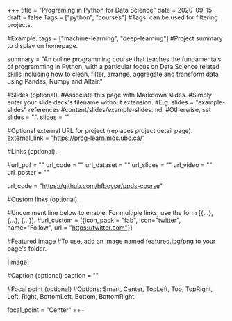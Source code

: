 +++
title = "Programing in Python for Data Science"
date = 2020-09-15
draft = false
Tags = ["python", "courses"]
#Tags: can be used for filtering projects.

#Example: tags = ["machine-learning", "deep-learning"]
#Project summary to display on homepage.

summary = "An online programming course that teaches the fundamentals of programming in Python, with a particular focus on Data Science related skills including how to clean, filter, arrange, aggregate and transform data using Pandas, Numpy and Altair."

#Slides (optional).
#Associate this page with Markdown slides.
#Simply enter your slide deck's filename without extension.
#E.g. slides = "example-slides" references
#content/slides/example-slides.md.
#Otherwise, set slides = "".
slides = ""

#Optional external URL for project (replaces project detail page).
external_link = "https://prog-learn.mds.ubc.ca/"

#Links (optional).

#url_pdf = "" url_code = "" url_dataset = "" url_slides = "" url_video = "" url_poster = ""

url_code = "https://github.com/hfboyce/ppds-course"

#Custom links (optional).

#Uncomment line below to enable. For multiple links, use the form [{...}, {...}, {...}].
#url_custom = [{icon_pack = "fab", icon="twitter", name="Follow", url = "https://twitter.com"}]

#Featured image
#To use, add an image named featured.jpg/png to your page's folder.

[image]

#Caption (optional)
caption = ""

#Focal point (optional)
#Options: Smart, Center, TopLeft, Top, TopRight, Left, Right, BottomLeft, Bottom, BottomRight

focal_point = "Center"
+++